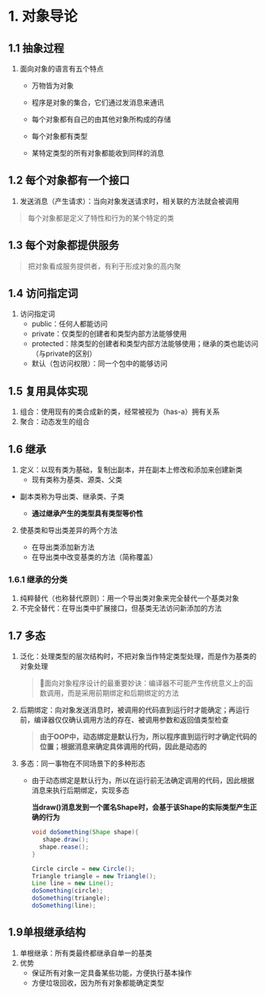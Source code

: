 # 1. 对象导论

## 1.1 抽象过程

1. 面向对象的语言有五个特点

   - 万物皆为对象

   - 程序是对象的集合，它们通过发消息来通讯

     <!--一盏电灯是一个程序，灯泡、灯座则为对象-->

   - 每个对象都有自己的由其他对象所构成的存储

   - 每个对象都有类型

   - 某特定类型的所有对象都能收到同样的消息

      <!--父类几何体，子类圆形、正方形，子类对象都能收到几何体类型的信息-->

## 1.2 每个对象都有一个接口

1. 发送消息（产生请求）：当向对象发送请求时，相关联的方法就会被调用

> 每个对象都是定义了特性和行为的某个特定的类

## 1.3 每个对象都提供服务

> 把对象看成服务提供者，有利于形成对象的高内聚

## 1.4 访问指定词

<!--被隐藏的具体实现-->

1. 访问指定词
   - public：任何人都能访问
   - private：仅类型的创建者和类型内部方法能够使用
   - protected：除类型的创建者和类型内部方法能够使用；继承的类也能访问（与private的区别）
   - 默认（包访问权限）：同一个包中的能够访问

## 1.5 复用具体实现

1. 组合：使用现有的类合成新的类，经常被视为（has-a）拥有关系
2. 聚合：动态发生的组合

## 1.6 继承

1. 定义：以现有类为基础，复制出副本，并在副本上修改和添加来创建新类
   - 现有类称为基类、源类、父类
   
- 副本类称为导出类、继承类、子类
  
   - **通过继承产生的类型具有类型等价性**
   
     <!--发给基类对象的消息同时也能发给导出类-->
   
2. 使基类和导出类差异的两个方法

   - 在导出类添加新方法
   - 在导出类中改变基类的方法（简称覆盖）

### 1.6.1 继承的分类

1. 纯粹替代（也称替代原则）：用一个导出类对象来完全替代一个基类对象
2. 不完全替代：在导出类中扩展接口，但基类无法访问新添加的方法



## 1.7 多态

1. 泛化：处理类型的层次结构时，不把对象当作特定类型处理，而是作为基类的对象处理

   <!--比如处理三角形、圆形、矩形，不作为特殊类处理，而是统一看成形状，因为都有绘制、移动等方法-->

   > 面向对象程序设计的最重要妙诀：编译器不可能产生传统意义上的函数调用，而是采用前期绑定和后期绑定的方法

2. 后期绑定：向对象发送消息时，被调用的代码直到运行时才能确定；再运行前，编译器仅仅确认调用方法的存在、被调用参数和返回值类型检查

   > **由于OOP中，动态绑定是默认行为，所以程序直到运行时才确定代码的位置；根据消息来确定具体调用的代码，因此是动态的**

3. 多态：同一事物在不同场景下的多种形态

   - 由于动态绑定是默认行为，所以在运行前无法确定调用的代码，因此根据消息来执行后期绑定，实现多态

     <!--示例代码-->

     **当draw()消息发到一个匿名Shape时，会基于该Shape的实际类型产生正确的行为**

     ```java
     void doSomething(Shape shape){
     	shape.draw();
       shape.rease();
     }
     ```

     ```java
     Circle circle = new Circle();
     Triangle triangle = new Triangle();
     Line line = new Line();
     doSomething(circle);
     doSomething(triangle);
     doSomething(line);
     ```

     

## 1.9单根继承结构

1. 单根继承：所有类最终都继承自单一的基类
2. 优势
   - 保证所有对象一定具备某些功能，方便执行基本操作
   - 方便垃圾回收，因为所有对象都能确定类型











